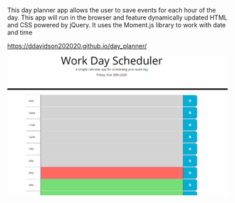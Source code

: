 This day planner app  allows the user to save events for each hour of the day. This app will run in the browser and feature dynamically updated HTML and CSS powered by jQuery. It uses the Moment.js library to work with date and time

https://ddavidson202020.github.io/day_planner/

![](Screenshot.png)
